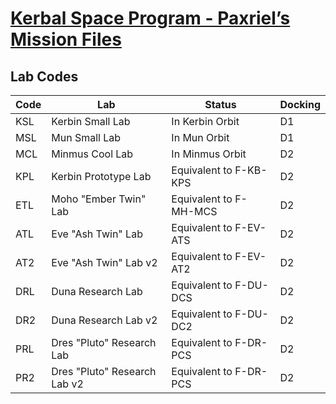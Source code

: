 # [Kerbal Space Program - Paxriel’s Mission Files](./)

## Lab Codes

| Code | Lab | Status | Docking |
|------|-----|--------|---------|
| KSL | Kerbin Small Lab | In Kerbin Orbit | D1 |
| MSL | Mun Small Lab | In Mun Orbit | D1 |
| MCL | Minmus Cool Lab | In Minmus Orbit | D2 |
| KPL | Kerbin Prototype Lab | Equivalent to F-KB-KPS | D2 |
| ETL | Moho "Ember Twin" Lab | Equivalent to F-MH-MCS | D2 |
| ATL | Eve "Ash Twin" Lab | Equivalent to F-EV-ATS | D2 |
| AT2 | Eve "Ash Twin" Lab v2 | Equivalent to F-EV-AT2 | D2 |
| DRL | Duna Research Lab | Equivalent to F-DU-DCS | D2 |
| DR2 | Duna Research Lab v2 | Equivalent to F-DU-DC2 | D2 |
| PRL | Dres "Pluto" Research Lab | Equivalent to F-DR-PCS | D2 |
| PR2 | Dres "Pluto" Research Lab v2 | Equivalent to F-DR-PCS | D2 |
